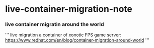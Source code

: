 # live-container-migration-note

### live container migratin around the world


'''
live migration a container of xonotic FPS game server:
https://www.redhat.com/en/blog/container-migration-around-world
'''
